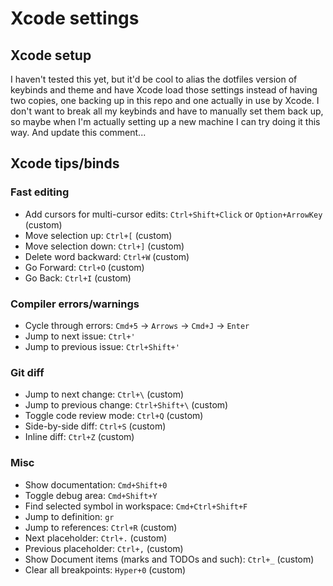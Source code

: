 # Xcode settings

## Xcode setup
I haven't tested this yet, but it'd be cool to alias the dotfiles version of keybinds and theme and have Xcode load those settings instead of having
two copies, one backing up in this repo and one actually in use by Xcode. I don't want to break all my keybinds and have to manually set them back
up, so maybe when I'm actually setting up a new machine I can try doing it this way. And update this comment...

## Xcode tips/binds

### Fast editing
- Add cursors for multi-cursor edits: `Ctrl+Shift+Click` or `Option+ArrowKey` (custom)
- Move selection up: `Ctrl+[` (custom)
- Move selection down: `Ctrl+]` (custom)
- Delete word backward: `Ctrl+W` (custom)
- Go Forward: `Ctrl+O` (custom)
- Go Back: `Ctrl+I` (custom)

### Compiler errors/warnings
- Cycle through errors: `Cmd+5` -> `Arrows` -> `Cmd+J` -> `Enter`
- Jump to next issue: `Ctrl+'`
- Jump to previous issue: `Ctrl+Shift+'`

### Git diff
- Jump to next change: `Ctrl+\` (custom)
- Jump to previous change: `Ctrl+Shift+\` (custom)
- Toggle code review mode: `Ctrl+Q` (custom)
- Side-by-side diff: `Ctrl+S` (custom)
- Inline diff: `Ctrl+Z` (custom)

### Misc
- Show documentation: `Cmd+Shift+0`
- Toggle debug area: `Cmd+Shift+Y`
- Find selected symbol in workspace: `Cmd+Ctrl+Shift+F`
- Jump to definition: `gr`
- Jump to references: `Ctrl+R` (custom)
- Next placeholder: `Ctrl+.` (custom)
- Previous placeholder: `Ctrl+,` (custom)
- Show Document items (marks and TODOs and such): `Ctrl+_` (custom)
- Clear all breakpoints: `Hyper+0` (custom)
